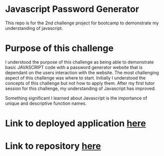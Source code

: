 # Javascript Password Generator
This repo is for the 2nd challenge project for bootcamp to demonstrate my understanding of javascript.

# Purpose of this challenge
I understood the purpose of this challenge as being able to demonstrate basic JAVASCRIPT code with a password generator website that is dependant on the users interaction with the website. The most challenging aspect of this challenge was where to start. Initially I understood the concepts of this challenge but not how to apply them. 
After my first tutor session for this challenge, my understanding of Javascript has improved.

Something significant I learned about Javascript is the importance of unique and descriptive function names.

# Link to deployed application [here](https://olloyd321.github.io/JavaScript-Password-Generator/)


# Link to repository [here](https://github.com/Olloyd321/JavaScript-Password-Generator) 